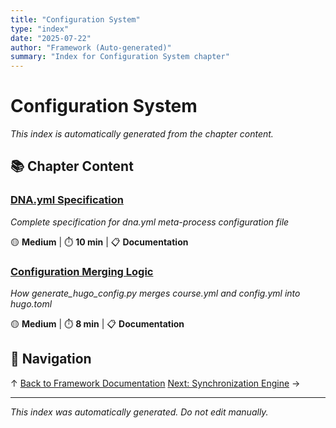 ```yaml
---
title: "Configuration System"
type: "index"
date: "2025-07-22"
author: "Framework (Auto-generated)"
summary: "Index for Configuration System chapter"
---
```


# Configuration System

*This index is automatically generated from the chapter content.*

## 📚 Chapter Content

### [DNA.yml Specification](01_dna_yml_specification.md)
*Complete specification for dna.yml meta-process configuration file*

🟡 **Medium** | ⏱️ **10 min** | 📋 **Documentation**

### [Configuration Merging Logic](04_configuration_merging_logic.md)
*How generate_hugo_config.py merges course.yml and config.yml into hugo.toml*

🟡 **Medium** | ⏱️ **8 min** | 📋 **Documentation**

## 🧭 Navigation

↑ [Back to Framework Documentation](../00_master_index.md)
[Next: Synchronization Engine](../04_synchronization_engine/00_index.md) →

---

*This index was automatically generated. Do not edit manually.*